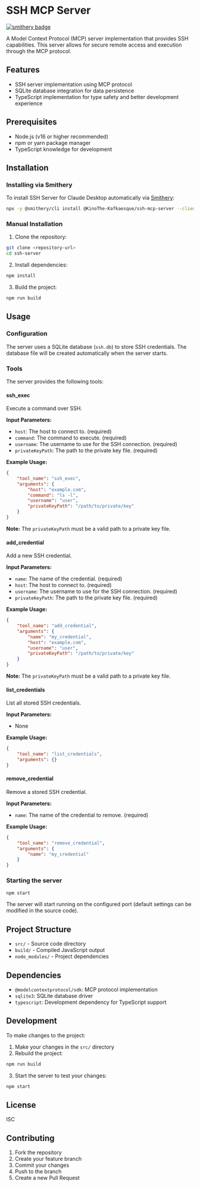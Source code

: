 # SSH MCP Server

[![smithery badge](https://smithery.ai/badge/@KinoThe-Kafkaesque/ssh-mcp-server)](https://smithery.ai/server/@KinoThe-Kafkaesque/ssh-mcp-server)

A Model Context Protocol (MCP) server implementation that provides SSH
capabilities. This server allows for secure remote access and execution through
the MCP protocol.

## Features

- SSH server implementation using MCP protocol
- SQLite database integration for data persistence
- TypeScript implementation for type safety and better development experience

## Prerequisites

- Node.js (v16 or higher recommended)
- npm or yarn package manager
- TypeScript knowledge for development

## Installation

### Installing via Smithery

To install SSH Server for Claude Desktop automatically via [Smithery](https://smithery.ai/server/@KinoThe-Kafkaesque/ssh-mcp-server):

```bash
npx -y @smithery/cli install @KinoThe-Kafkaesque/ssh-mcp-server --client claude
```

### Manual Installation
1. Clone the repository:

```bash
git clone <repository-url>
cd ssh-server
```

2. Install dependencies:

```bash
npm install
```

3. Build the project:

```bash
npm run build
```

## Usage

### Configuration

The server uses a SQLite database (`ssh.db`) to store SSH credentials. The
database file will be created automatically when the server starts.

### Tools

The server provides the following tools:

#### ssh_exec

Execute a command over SSH.

**Input Parameters:**

- `host`: The host to connect to. (required)
- `command`: The command to execute. (required)
- `username`: The username to use for the SSH connection. (required)
- `privateKeyPath`: The path to the private key file. (required)

**Example Usage:**

```json
{
    "tool_name": "ssh_exec",
    "arguments": {
        "host": "example.com",
        "command": "ls -l",
        "username": "user",
        "privateKeyPath": "/path/to/private/key"
    }
}
```

**Note:** The `privateKeyPath` must be a valid path to a private key file.

#### add_credential

Add a new SSH credential.

**Input Parameters:**

- `name`: The name of the credential. (required)
- `host`: The host to connect to. (required)
- `username`: The username to use for the SSH connection. (required)
- `privateKeyPath`: The path to the private key file. (required)

**Example Usage:**

```json
{
    "tool_name": "add_credential",
    "arguments": {
        "name": "my_credential",
        "host": "example.com",
        "username": "user",
        "privateKeyPath": "/path/to/private/key"
    }
}
```

**Note:** The `privateKeyPath` must be a valid path to a private key file.

#### list_credentials

List all stored SSH credentials.

**Input Parameters:**

- None

**Example Usage:**

```json
{
    "tool_name": "list_credentials",
    "arguments": {}
}
```

#### remove_credential

Remove a stored SSH credential.

**Input Parameters:**

- `name`: The name of the credential to remove. (required)

**Example Usage:**

```json
{
    "tool_name": "remove_credential",
    "arguments": {
        "name": "my_credential"
    }
}
```

### Starting the server

```bash
npm start
```

The server will start running on the configured port (default settings can be
modified in the source code).

## Project Structure

- `src/` - Source code directory
- `build/` - Compiled JavaScript output
- `node_modules/` - Project dependencies

## Dependencies

- `@modelcontextprotocol/sdk`: MCP protocol implementation
- `sqlite3`: SQLite database driver
- `typescript`: Development dependency for TypeScript support

## Development

To make changes to the project:

1. Make your changes in the `src/` directory
2. Rebuild the project:

```bash
npm run build
```

3. Start the server to test your changes:

```bash
npm start
```

## License

ISC

## Contributing

1. Fork the repository
2. Create your feature branch
3. Commit your changes
4. Push to the branch
5. Create a new Pull Request
